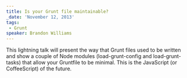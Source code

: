 ```yaml
---
title: Is your Grunt file maintainable?
_date: 'November 12, 2013'
tags:
 - Grunt
speaker: Brandon Williams
---
```


This lightning talk will present the way that Grunt files used to be written
and show a couple of Node modules (load-grunt-config and load-grunt-tasks) that
allow your Gruntfile to be minimal. This is the JavaScript (or CoffeeScript) of
the future.
